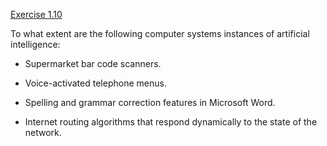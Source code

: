 [Exercise 1.10](ex_10/)

To what extent are the following computer systems instances of
artificial intelligence:

- Supermarket bar code scanners.

- Voice-activated telephone menus.

- Spelling and grammar correction features in Microsoft Word.

- Internet routing algorithms that respond dynamically to the state of the network.

